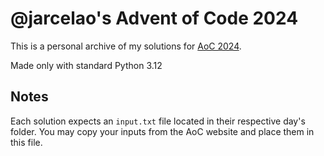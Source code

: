 # @jarcelao's Advent of Code 2024

This is a personal archive of my solutions for [AoC 2024](https://adventofcode.com/2024).

Made only with standard Python 3.12

## Notes

Each solution expects an `input.txt` file located in their respective day's folder. You may copy your inputs from the AoC website and place them in this file.
